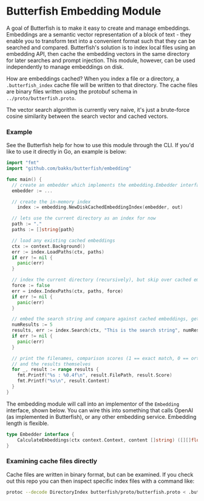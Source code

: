# Butterfish Embedding Module

A goal of Butterfish is to make it easy to create and manage embeddings. Embeddings are a semantic vector representation of a block of text - they enable you to transform text into a convenient format such that they can be searched and compared. Butterfish's solution is to index local files using an embedding API, then cache the embedding vectors in the same directory for later searches and prompt injection. This module, however, can be used independently to manage embeddings on disk.

How are embeddings cached? When you index a file or a directory, a `.butterfish_index` cache file will be written to that directory. The cache files are binary files written using the protobuf schema in `../proto/butterfish.proto`.

The vector search algorithm is currently very naive, it's just a brute-force cosine similarity between the search vector and cached vectors.

### Example

See the Butterfish help for how to use this module through the CLI. If you'd like to use it directly in Go, an example is below:

```go
import "fmt"
import "github.com/bakks/butterfish/embedding"

func main() {
  // create an embedder which implements the embedding.Embedder interface
  embedder := ...

  // create the in-memory index
	index := embedding.NewDiskCachedEmbeddingIndex(embedder, out)

  // lets use the current directory as an index for now
  path := "."
  paths := []string{path}

  // load any existing cached embeddings
  ctx := context.Background()
  err := index.LoadPaths(ctx, paths)
  if err != nil {
    panic(err)
  }

  // index the current directory (recursively), but skip over cached embeddings
  force := false
  err = index.IndexPaths(ctx, paths, force)
  if err != nil {
    panic(err)
  }

  // embed the search string and compare against cached embeddings, get 5 results
  numResults := 5
  results, err := index.Search(ctx, "This is the search string", numResults)
  if err != nil {
    panic(err)
  }

  // print the filenames, comparison scores (1 == exact match, 0 == orthogonal),
  // and the results themselves
  for _, result := range results {
    fmt.Printf("%s : %0.4f\n", result.FilePath, result.Score)
    fmt.Printf("%s\n", result.Content)
  }
}
```

The embedding module will call into an implementor of the `Embedding` interface, shown below. You can wire this into something that calls OpenAI (as implemented in Butterfish), or any other embedding service. Embedding length is flexible.

```go
type Embedder interface {
	CalculateEmbeddings(ctx context.Context, content []string) ([][]float64, error)
}
```

### Examining cache files directly

Cache files are written in binary format, but can be examined. If you check out this repo you can then inspect specific index files with a command like:

```bash
protoc --decode DirectoryIndex butterfish/proto/butterfish.proto < .butterfish_index
```
